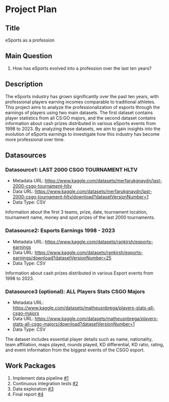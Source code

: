 # Project Plan

## Title

eSports as a profession

## Main Question

1. How has eSports evolved into a profession over the last ten years?

## Description

The eSports industry has grown significantly over the past ten years, with professional players earning incomes comparable to traditional athletes. This project aims to analyze the professionalization of esports through the earnings of players using two main datasets. The first dataset contains player statistics from all CS:GO majors, and the second dataset contains information about cash prizes distributed in various eSports events from 1998 to 2023. By analyzing these datasets, we aim to gain insights into the evolution of eSports earnings to investigate how this industry has become more professional over time.

## Datasources

<!-- Describe each datasources you plan to use in a section. Use the prefic "DatasourceX" where X is the id of the datasource. -->

### Datasource1: LAST 2000 CSGO TOURNAMENT HLTV
* Metadata URL: https://www.kaggle.com/datasets/merfarukgnaydn/last-2000-csgo-tournament-hltv
* Data URL: https://www.kaggle.com/datasets/merfarukgnaydn/last-2000-csgo-tournament-hltv/download?datasetVersionNumber=1
* Data Type: CSV

 Information about the first 3 teams, prize, date, tournament location, tournament name, money and spot prizes of the last 2000 tournaments.

### Datasource2: Esports Earnings 1998 - 2023
* Metadata URL: https://www.kaggle.com/datasets/rankirsh/esports-earnings
* Data URL: https://www.kaggle.com/datasets/rankirsh/esports-earnings/download?datasetVersionNumber=25
* Data Type: CSV

Information about cash prizes distributed in various Esport events from 1998 to 2023.

### Datasource3 (optional): ALL Players Stats CSGO Majors
* Metadata URL: https://www.kaggle.com/datasets/matheusnbrega/players-stats-all-csgo-majors
* Data URL: https://www.kaggle.com/datasets/matheusnbrega/players-stats-all-csgo-majors/download?datasetVersionNumber=1
* Data Type: CSV

The dataset includes essential player details such as name, nationality, team affiliation, maps played, rounds played, KD differential, KD ratio, rating, and event information from the biggest events of the CSGO esport.

## Work Packages

<!-- List of work packages ordered sequentially, each pointing to an issue with more details. -->

1. Implement data pipeline [#1][i1]
2. Continuous integration tests [#2][i2]
3. Data exploration [#3][i3]
4. Final report [#4][i4]

[i1]: https://github.com/jvalue/made-template/issues/1
[i2]: https://github.com/jvalue/made-template/issues/2
[i3]: https://github.com/jvalue/made-template/issues/3
[i4]: https://github.com/jvalue/made-template/issues/4
<!--[i5]: https://github.com/jvalue/made-template/issues/5 -->

